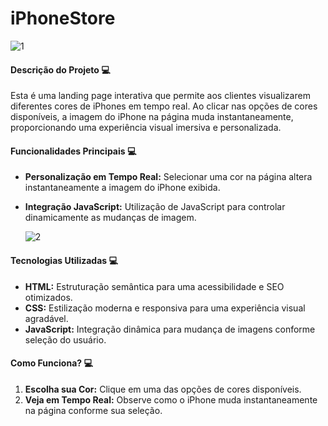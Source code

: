 # iPhoneStore


![1](https://github.com/user-attachments/assets/d4527d07-7457-4eb4-b156-eb5d9710f691)


#### Descrição do Projeto 💻

Esta é uma landing page interativa que permite aos clientes visualizarem diferentes cores de iPhones em tempo real. Ao clicar nas opções de cores disponíveis, a imagem do iPhone na página muda instantaneamente, proporcionando uma experiência visual imersiva e personalizada.

#### Funcionalidades Principais 💻

- **Personalização em Tempo Real:** Selecionar uma cor na página altera instantaneamente a imagem do iPhone exibida.
- **Integração JavaScript:** Utilização de JavaScript para controlar dinamicamente as mudanças de imagem.


  ![2](https://github.com/user-attachments/assets/c21a0de5-64b4-4345-9c60-380e731e661a)


#### Tecnologias Utilizadas 💻

- **HTML:** Estruturação semântica para uma acessibilidade e SEO otimizados.
- **CSS:** Estilização moderna e responsiva para uma experiência visual agradável.
- **JavaScript:** Integração dinâmica para mudança de imagens conforme seleção do usuário.

#### Como Funciona? 💻

1. **Escolha sua Cor:** Clique em uma das opções de cores disponíveis.
2. **Veja em Tempo Real:** Observe como o iPhone muda instantaneamente na página conforme sua seleção.

